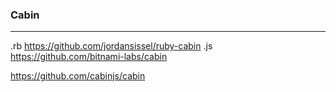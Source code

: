 ### Cabin
---
.rb
https://github.com/jordansissel/ruby-cabin
.js
https://github.com/bitnami-labs/cabin

https://github.com/cabinjs/cabin


```
```
